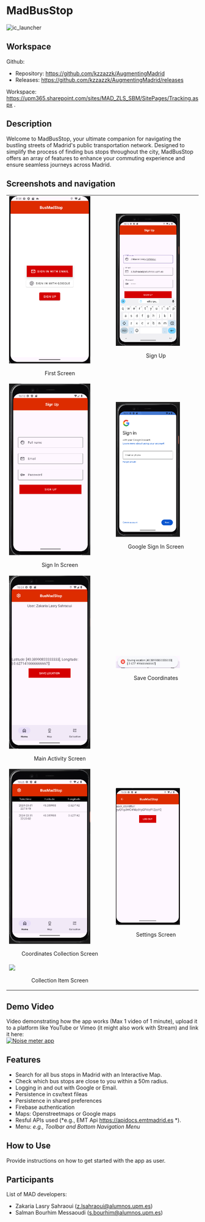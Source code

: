 # MadBusStop
![ic_launcher](https://github.com/kzzazzk/AugmentingMadrid/assets/72697785/b87118ad-4ba3-4614-a517-7fe6fe68cc9b)


## Workspace
Github:  
- Repository: https://github.com/kzzazzk/AugmentingMadrid   
- Releases: https://github.com/kzzazzk/AugmentingMadrid/releases

Workspace: https://upm365.sharepoint.com/sites/MAD_ZLS_SBM/SitePages/Tracking.aspx .  


## Description
Welcome to MadBusStop, your ultimate companion for navigating the bustling streets of Madrid's public transportation network. Designed to simplify the process of finding bus stops throughout the city, MadBusStop offers an array of features to enhance your commuting experience and ensure seamless journeys across Madrid.

## Screenshots and navigation
<table>
  <tr>
    <td>
      <img src="img/FirstScreen.png" width="80%""/>
      <p align="center">First Screen</p>
    </td>
    <td>
      <img src="img/SignUpScreen.png" width="80%" "/>
      <p align="center">Sign Up</p>
    </td>
  </tr>
  <tr>
    <td>
      <img src="img/SignInScreen.png" width="80%""/>
      <p align="center">Sign In Screen</p>
    </td>
    <td>
      <img src="img/GoogleSignIn.png" width="80%" "/>
      <p align="center">Google Sign In Screen</p>
    </td>
  </tr>
  <tr>
    <td>
      <img src="img/MainActivity.png" width="80%""/>
      <p align="center">Main Activity Screen</p>
    </td>
    <td>
      <img src="img/SaveCoordinates.png" width="80%""/>
      <p align="center">Save Coordinates</p>
    </td>
  </tr>
  <tr>
    <td>
      <img src="img/CollectionCoordinates.png" width="80%""/>
      <p align="center">Coordinates Collection Screen</p>
    </td>
    <td>
      <img src="img/SettingsScreen.png" width="80%""/>
      <p align="center">Settings Screen</p>
    </td>
  </tr>
    <tr>
    <td>
      <img src="img/CollectionItem.png" width="80%""/>
      <p align="center">Collection Item Screen</p>
    </td>
  </tr>
</table>



## Demo Video
Video demonstrating how the app works (Max 1 video of 1 minute), upload it to a platform like YouTube or Vimeo (it might also work with Stream) and link it here:  
<a href="https://vimeo.com/410664338?share=copy">
<img src="img/thumb.png" alt="Noise meter app" width="100" /> 
</a>

## Features
- Search for all bus stops in Madrid with an Interactive Map.
- Check which bus stops are close to you within a 50m radius.
- Logging in and out with Google or Email.
- Persistence in csv/text fileas
- Persistence in shared preferences
- Firebase authentication
- Maps: Openstreetmaps or Google maps
- Resful APIs used (*e.g., EMT Api https://apidocs.emtmadrid.es *). 
- Menu: *e.g., Toolbar and Bottom Navigation Menu*

## How to Use
Provide instructions on how to get started with the app as user. 


## Participants
List of MAD developers:
- Zakaria Lasry Sahraoui (z.lsahraoui@alumnos.upm.es)
- Salman Bourhim Messaoudi (s.bourhim@alumnos.upm.es)  

